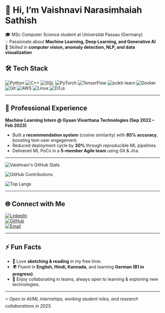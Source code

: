 # 👋 Hi, I’m Vaishnavi Narasimhaiah Sathish  

🎓 MSc Computer Science student at Universität Passau (Germany)  
💡 Passionate about **Machine Learning, Deep Learning, and Generative AI**  
🚀 Skilled in **computer vision, anomaly detection, NLP, and data visualization**  

## 🛠 Tech Stack  

![Python](https://img.shields.io/badge/Python-3776AB?style=for-the-badge&logo=python&logoColor=white)
![C++](https://img.shields.io/badge/C++-00599C?style=for-the-badge&logo=c%2B%2B&logoColor=white)
![SQL](https://img.shields.io/badge/SQL-003B57?style=for-the-badge&logo=postgresql&logoColor=white)
![PyTorch](https://img.shields.io/badge/PyTorch-EE4C2C?style=for-the-badge&logo=pytorch&logoColor=white)
![TensorFlow](https://img.shields.io/badge/TensorFlow-FF6F00?style=for-the-badge&logo=tensorflow&logoColor=white)
![scikit-learn](https://img.shields.io/badge/scikit--learn-F7931E?style=for-the-badge&logo=scikit-learn&logoColor=white)
![Docker](https://img.shields.io/badge/Docker-2496ED?style=for-the-badge&logo=docker&logoColor=white)
![Git](https://img.shields.io/badge/Git-F05032?style=for-the-badge&logo=git&logoColor=white)
![AWS](https://img.shields.io/badge/AWS-232F3E?style=for-the-badge&logo=amazonaws&logoColor=white)
![Linux](https://img.shields.io/badge/Linux-FCC624?style=for-the-badge&logo=linux&logoColor=black)
![D3.js](https://img.shields.io/badge/D3.js-F9A03C?style=for-the-badge&logo=d3.js&logoColor=white)

---
## 🌟 Professional Experience  

**Machine Learning Intern @ Gyaan Vivarttana Technologies (Sep 2022 – Feb 2023)**  
- Built a **recommendation system** (cosine similarity) with **85% accuracy**, boosting test-user engagement.  
- Reduced deployment cycle by **30%** through reproducible ML pipelines.  
- Delivered ML PoCs in a **5-member Agile team** using Git & Jira.  

---
![Vaishnavi's GitHub Stats](https://github-readme-stats.vercel.app/api?username=VaishnaviNarasimhaiahSathish&show_icons=true&include_all_commits=true&count_private=true&theme=tokyonight&hide_border=true)  

![GitHub Contributions](https://github-contributor-stats.vercel.app/api?username=VaishnaviNarasimhaiahSathish&limit=5&theme=tokyonight&combine_all_yearly_contributions=true&hide_border=true)  

![Top Langs](https://github-readme-stats.vercel.app/api/top-langs/?username=VaishnaviNarasimhaiahSathish&layout=compact&theme=tokyonight&hide_border=true)  

---

## 🌐 Connect with Me  

[![LinkedIn](https://img.shields.io/badge/LinkedIn-0A66C2?style=for-the-badge&logo=linkedin&logoColor=white)](https://www.linkedin.com/in/vaishnavi-narasimhaiah-sathish)  
[![GitHub](https://img.shields.io/badge/GitHub-181717?style=for-the-badge&logo=github&logoColor=white)](https://github.com/VaishnaviNarasimhaiahSathish)  
[![Email](https://img.shields.io/badge/Email-D14836?style=for-the-badge&logo=gmail&logoColor=white)](mailto:vaishnaviherle@gmail.com)  

---

## ⚡ Fun Facts  

- 🎨 Love **sketching & reading** in my free time.  
- 🌍 Fluent in **English, Hindi, Kannada**, and learning **German (B1 in progress)**.  
- 🤝 Enjoy collaborating in teams, always open to learning & exploring new technologies.  

---

⭐️ *Open to AI/ML internships, working student roles, and research collaborations in 2025.*  
